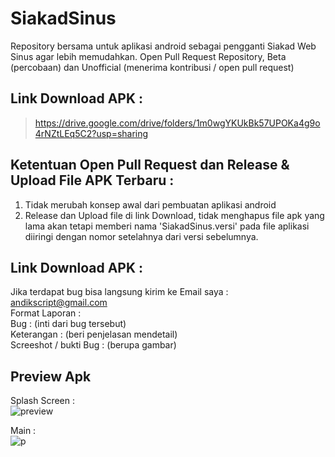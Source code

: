 # SiakadSinus
Repository bersama untuk aplikasi android sebagai pengganti Siakad Web Sinus agar lebih memudahkan. Open Pull Request Repository, Beta (percobaan) dan Unofficial (menerima kontribusi / open pull request)

## Link Download APK :
 > https://drive.google.com/drive/folders/1m0wgYKUkBk57UPOKa4g9o4rNZtLEq5C2?usp=sharing
 
## Ketentuan Open Pull Request dan Release & Upload File APK Terbaru :
1. Tidak merubah konsep awal dari pembuatan aplikasi android
2. Release dan Upload file di link Download, tidak menghapus file apk yang lama akan tetapi memberi nama 'SiakadSinus.versi' pada file aplikasi diiringi dengan nomor setelahnya dari versi sebelumnya.

## Link Download APK :
Jika terdapat bug bisa langsung kirim ke Email saya : andikscript@gmail.com <br />
Format Laporan : <br />
Bug : (inti dari bug tersebut) <br />
Keterangan : (beri penjelasan mendetail) <br />
Screeshot / bukti Bug : (berupa gambar)

## Preview Apk
Splash Screen : <br />
![preview](https://user-images.githubusercontent.com/58913447/107871477-9a8d3680-6ed4-11eb-8d8c-1ba00e22496f.jpg)<br />

Main :<br />
![p](https://user-images.githubusercontent.com/58913447/107674190-4a8e5400-6cc9-11eb-9e34-c898b80846d9.jpg)
